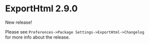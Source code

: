 # ExportHtml 2.9.0

New release!

Please see `Preferences->Package Settings->ExportHtml->Changelog`  
for more info about the release.
